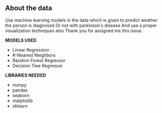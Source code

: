 ## About the data


Use machine learning models in the data which is given to predict weather the person is diagnosed Or not with parkinson's disease And use a proper visualization techniques also
Thank you for assigned me this issue.



**MODELS USED**
-  Linear Regression
-  K-Nearest Neighbors
-  Random Forest Regressor
-  Decision Tree Regressor

**LIBRARIES NEEDED**
- numpy
- pandas
- seaborn
- matplotlib
- sklearn




